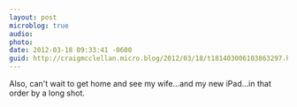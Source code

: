 ```yaml
---
layout: post
microblog: true
audio: 
photo: 
date: 2012-03-18 09:33:41 -0600
guid: http://craigmcclellan.micro.blog/2012/03/18/t181403006103863297.html
---
```

Also, can't wait to get home and see my wife...and my new iPad...in that order by a long shot.
